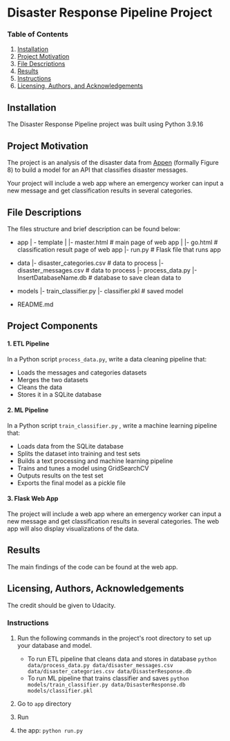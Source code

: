 # Disaster Response Pipeline Project
### Table of Contents

1. [Installation](#installation)
2. [Project Motivation](#motivation)
3. [File Descriptions](#files)
4. [Results](#results)
5. [Instructions](#instruction)
6. [Licensing, Authors, and Acknowledgements](#licensing)

## Installation <a name="installation"></a>

The Disaster Response Pipeline project was built using Python 3.9.16

## Project Motivation<a name="motivation"></a>

The project is an analysis of the disaster data from [Appen](https://www.figure-eight.com/) (formally Figure 8) to build a model for an API that classifies disaster messages.

Your project will include a web app where an emergency worker can input a new message and get classification results in several categories.

## File Descriptions <a name="files"></a>
 The files structure and brief description can be found below:

- app
| - template
| |- master.html  # main page of web app
| |- go.html  # classification result page of web app
|- run.py  # Flask file that runs app

- data
|- disaster_categories.csv  # data to process 
|- disaster_messages.csv  # data to process
|- process_data.py
|- InsertDatabaseName.db   # database to save clean data to

- models
|- train_classifier.py
|- classifier.pkl  # saved model 

- README.md


## Project Components

#### 1. ETL Pipeline
In a Python script `process_data.py`, write a data cleaning pipeline that:

- Loads the messages and categories datasets
- Merges the two datasets
- Cleans the data
- Stores it in a SQLite database

#### 2. ML Pipeline
In a Python script `train_classifier.py` , write a machine learning pipeline that:

- Loads data from the SQLite database
- Splits the dataset into training and test sets
- Builds a text processing and machine learning pipeline
- Trains and tunes a model using GridSearchCV
- Outputs results on the test set
- Exports the final model as a pickle file

#### 3. Flask Web App
The project will include a web app where an emergency worker can input a new message and get classification results in several categories. The web app will also display visualizations of the data.

## Results<a name="results"></a>
The main findings of the code can be found at the web app.

## Licensing, Authors, Acknowledgements<a name="licensing"></a>
The credit should be given to Udacity.

### Instructions <a name="instrution"></a>
1. Run the following commands in the project's root directory to set up your database and model.

    - To run ETL pipeline that cleans data and stores in database
        `python data/process_data.py data/disaster_messages.csv data/disaster_categories.csv data/DisasterResponse.db`
    - To run ML pipeline that trains classifier and saves
        `python models/train_classifier.py data/DisasterResponse.db models/classifier.pkl`

2. Go to `app` directory

3. Run
4. the app: `python run.py`
